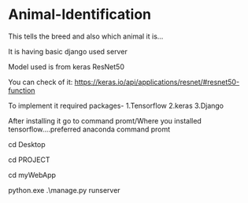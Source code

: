 # Animal-Identification
This tells the breed and also which animal it is...

It is having basic django used server

Model used is from keras ResNet50

You can check of it: https://keras.io/api/applications/resnet/#resnet50-function


To implement it required packages-
1.Tensorflow
2.keras
3.Django


After installing it go to command promt/Where you installed tensorflow....preferred anaconda command promt

cd Desktop

cd PROJECT

cd myWebApp

python.exe .\manage.py runserver

